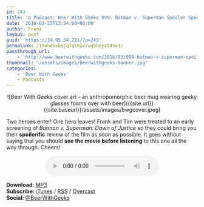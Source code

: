```yaml
---
id: 243
title: '☊ Podcast: Beer With Geeks 099: Batman v. Superman Spoiler Special'
date: '2016-03-25T13:54:00+00:00'
author: Frank
layout: post
guid: 'https://34.95.34.211/?p=243'
permalink: /18ene6xbqjq7ql62vruq5heyxt45e3/
passthrough_url:
    - 'http://www.beerwithgeeks.com/2016/03/099-batman-v-superman-spoiler-special.html'
thumbnail: "/assets/images/beerwithgeeks-banner.jpg"
categories:
    - 'Beer With Geeks'
    - Podcasts
---
```

<div markdown="1" style="text-align: center;">
![Beer With Geeks cover art - an anthropomorphic beer mug wearing geeky glasses foams over with beer]({{site.url}}{{site.baseurl}}/assets/images/bwgcover.jpeg)
</div>

Two heroes enter! One hero leaves! Frank and Tim were treated to an early screening of *Batman v. Superman: Dawn of Justice* so they could bring you their **spoilerific** review of the film as soon as possible. It goes without saying that you should **see the movie before listening** to this one all the way through. Cheers!

<div markdown="1" style="text-align: center;">
<audio controls="controls"><source src="http://www.podtrac.com/pts/redirect.mp3/archive.org/download/BwG099/BwG099.mp3" type="audio/mpeg"></source><embed height="80px" width="100px"></embed> Your browser does not support this audio</audio>  
</div>
  
**Download:** [MP3](http://www.podtrac.com/pts/redirect.mp3/archive.org/download/BwG099/BwG099.mp3)  
**Subscribe:** [iTunes](https://itunes.apple.com/us/podcast/beer-with-geeks/id910485914?mt=2) / [RSS](http://feeds.feedburner.com/beerwithgeeks) / [Overcast](https://overcast.fm/itunes910485914/beer-with-geeks-a-geek-pop-culture-podcast)  
**Social:** [@BeerWithGeeks](https://twitter.com/beerwithgeeks)